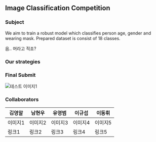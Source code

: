 ## Image Classification Competition 

### Subject

We aim to train a robust model which classifies person age, gender and wearing mask.
Prepared dataset is consist of 18 classes.

음.. 머라고 적죠?



### Our strategies







### Final Submit

<img src="" alt="테스트 이미지1">





### Collaborators

|김영알|남현우|유영범|이규섭|이동휘|
|------|------|------|-------|------|
|이미지1|이미지2|이미지3|이미지4|이미지5|
|링크1|링크2|링크3|링크4|링크5|
